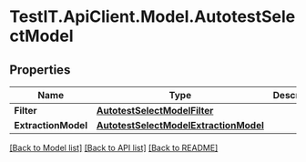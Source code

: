 # TestIT.ApiClient.Model.AutotestSelectModel

## Properties

Name | Type | Description | Notes
------------ | ------------- | ------------- | -------------
**Filter** | [**AutotestSelectModelFilter**](AutotestSelectModelFilter.md) |  | 
**ExtractionModel** | [**AutotestSelectModelExtractionModel**](AutotestSelectModelExtractionModel.md) |  | 

[[Back to Model list]](../README.md#documentation-for-models) [[Back to API list]](../README.md#documentation-for-api-endpoints) [[Back to README]](../README.md)

